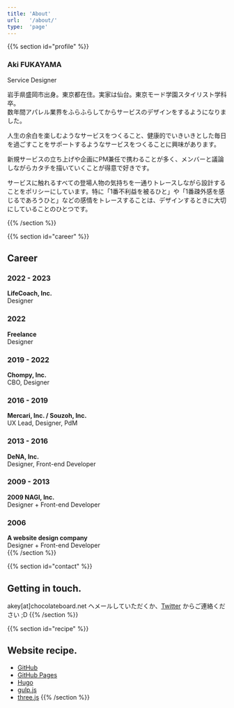 ```yaml
---
title: 'About'
url:   '/about/'
type:  'page'
---
```


{{% section id="profile" %}}

### Aki FUKAYAMA
Service Designer  
  
岩手県盛岡市出身。東京都在住。実家は仙台。東京モード学園スタイリスト学科卒。  
数年間アパレル業界をふらふらしてからサービスのデザインをするようになりました。

人生の余白を楽しむようなサービスをつくること、健康的でいきいきとした毎日を過ごすことをサポートするようなサービスをつくることに興味があります。

新規サービスの立ち上げや企画にPM兼任で携わることが多く、メンバーと議論しながらカタチを描いていくことが得意で好きです。

サービスに触れるすべての登場人物の気持ちを一通りトレースしながら設計することをポリシーにしています。特に「1番不利益を被るひと」や「1番疎外感を感じるであろうひと」などの感情をトレースすることは、デザインするときに大切にしていることのひとつです。

{{% /section %}}

{{% section id="career" %}}
## Career

### 2022 - 2023 
**LifeCoach, Inc.**  
Designer  

### 2022
**Freelance**  
Designer  

### 2019 - 2022
**Chompy, Inc.**  
CBO, Designer  

### 2016 - 2019
**Mercari, Inc. / Souzoh, Inc.**  
UX Lead, Designer, PdM  

### 2013 - 2016
**DeNA, Inc.**  
Designer, Front-end Developer  

### 2009 - 2013
**2009 NAGI, Inc.**  
Designer + Front-end Developer  
  
### 2006
**A website design company**  
Designer + Front-end Developer  
{{% /section %}}

{{% section id="contact" %}}
## Getting in touch.

akey[at]chocolateboard.net ヘメールしていただくか、[Twitter](https://twitter.com/urakey) からご連絡ください ;D
{{% /section %}}

{{% section id="recipe" %}}
## Website recipe.

- [GitHub](https://github.com/)
- [GitHub Pages](https://pages.github.com/)
- [Hugo](https://gohugo.io/)
- [gulp.js](http://gulpjs.com/)
- [three.js](https://threejs.org/)
{{% /section %}}

